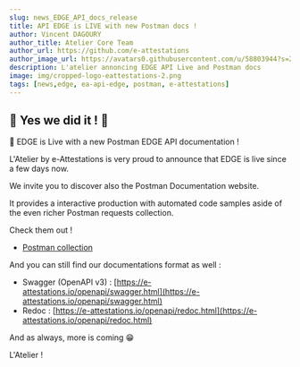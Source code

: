 ```yaml
---
slug: news_EDGE_API_docs_release
title: API EDGE is LIVE with new Postman docs !
author: Vincent DAGOURY
author_title: Atelier Core Team
author_url: https://github.com/e-attestations
author_image_url: https://avatars0.githubusercontent.com/u/58803944?s=200&v=4
description: L'atelier annoncing EDGE API Live and Postman docs
image: img/cropped-logo-eattestations-2.png
tags: [news,edge, ea-api-edge, postman, e-attestations]
---
```


## 🎉 Yes we did it !  🎉

🚀 EDGE is Live with a new Postman EDGE API documentation !

<!--truncate-->

L'Atelier by e-Attestations is very proud to announce that EDGE is live since a few days now. 

We invite you to discover also the Postman Documentation website.

It provides a interactive production with automated code samples aside of the even richer Postman requests collection.

Check them out ! 

- [Postman collection](https://edge.e-attestations.io)


And you can still find our documentations format as well :

- Swagger (OpenAPI v3) : [https://e-attestations.io/openapi/swagger.html](https://e-attestations.io/openapi/swagger.html)
- Redoc : [https://e-attestations.io/openapi/redoc.html](https://e-attestations.io/openapi/redoc.html)


And as always, more is coming 😁

L'Atelier !